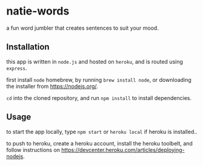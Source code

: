 # natie-words

a fun word jumbler that creates sentences to suit your mood.

## Installation
this app is written in `node.js` and hosted on `heroku`, and is routed using `express`.  

first install `node` homebrew, by running `brew install node`, or downloading the installer from <https://nodejs.org/>.  

`cd` into the cloned repository, and run `npm install` to install dependencies.

## Usage
to start the app locally, type `npm start` or `heroku local` if heroku is installed..  

to push to heroku, create a heroku account, install the heroku toolbelt, and follow instructions on https://devcenter.heroku.com/articles/deploying-nodejs.
